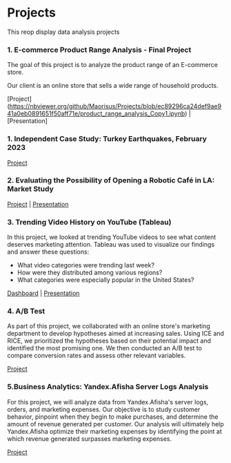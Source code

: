 # Projects
This reop display data analysis projects


### 1. E-commerce Product Range Analysis - Final Project

The goal of this project is to analyze the product range of an E-commerce store.

Our client is an online store that sells a wide range of household products.

[Project] (https://nbviewer.org/github/Maorisus/Projects/blob/ec89296ca24def9ae941a0eb0891651f50aff71e/product_range_analysis_Copy1.ipynb) | [Presentation]

### 1. Independent Case Study: Turkey Earthquakes, February 2023 
[Project](https://nbviewer.org/github/Maorisus/Projects/blob/main/Turkey_Earthquakes_06.02.23.ipynb)

### 2. Evaluating the Possibility of Opening a Robotic Café in LA: Market Study
[Project](https://nbviewer.org/github/Maorisus/Projects/blob/main/Robot_Run_Cafe.ipynb) | [Presentation](https://www.canva.com/design/DAFORva-wFs/RTeBhd9uQToxUsaESPr8Bw/view?utm_content=DAFORva-wFs&utm_campaign=designshare&utm_medium=link2&utm_source=sharebutton)

### 3. Trending Video History on YouTube (Tableau)
In this project, we looked at trending YouTube videos to see what content deserves marketing attention. 
Tableau was used to visualize our findings and answer these questions:
- What video categories were trending last week?
- How were they distributed among various regions?
- What categories were especially popular in the United States?

[Dashboard](https://public.tableau.com/views/Book1_16695774951930/TrendingVideos) | [Presentation](https://drive.google.com/file/d/1PwURkVjxM0AHwOoYGSGKagdRLF38LF2l/view?usp=share_link)

### 4. A/B Test
As part of this project, we collaborated with an online store's marketing department to develop hypotheses aimed at increasing sales. Using ICE and RICE, we prioritized the hypotheses based on their potential impact and identified the most promising one. We then conducted an A/B test to compare conversion rates and assess other relevant variables.

[Project](https://nbviewer.org/github/Maorisus/Projects/blob/main/A_B_Test_project.ipynb#5)

### 5.Business Analytics: Yandex.Afisha Server Logs Analysis
For this project, we will analyze data from Yandex.Afisha's server logs, orders, and marketing expenses. Our objective is to study customer behavior, pinpoint when they begin to make purchases, and determine the amount of revenue generated per customer.
Our analysis will ultimately help Yandex.Afisha optimize their marketing expenses by identifying the point at which revenue generated surpasses marketing expenses.

[Project](https://nbviewer.org/github/Maorisus/Projects/blob/main/Ynadex.Afisha_Server_Logs_Analysis.ipynb)
